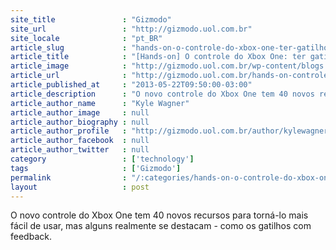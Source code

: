 ```yaml
---
site_title               : "Gizmodo"
site_url                 : "http://gizmodo.uol.com.br"
site_locale              : "pt_BR"
article_slug             : "hands-on-o-controle-do-xbox-one-ter-gatilhos-com-vibracao-e-sensacional"
article_title            : "[Hands-on] O controle do Xbox One: ter gatilhos com vibração é sensacional"
article_image            : "http://gizmodo.uol.com.br/wp-content/blogs.dir/8/files/2013/05/controle-xbox-one.jpg"
article_url              : "http://gizmodo.uol.com.br/hands-on-controle-do-xbox-one/"
article_published_at     : "2013-05-22T09:50:00-03:00"
article_description      : "O novo controle do Xbox One tem 40 novos recursos para torná-lo mais fácil de usar, mas alguns realmente se destacam - como os gatilhos com feedback."
article_author_name      : "Kyle Wagner"
article_author_image     : null
article_author_biography : null
article_author_profile   : "http://gizmodo.uol.com.br/author/kylewagner/"
article_author_facebook  : null
article_author_twitter   : null
category                 : ['technology']
tags                     : ['Gizmodo']
permalink                : "/:categories/hands-on-o-controle-do-xbox-one-ter-gatilhos-com-vibracao-e-sensacional/"
layout                   : post
---
```


O novo controle do Xbox One tem 40 novos recursos para torná-lo mais fácil de usar, mas alguns realmente se destacam - como os gatilhos com feedback.
